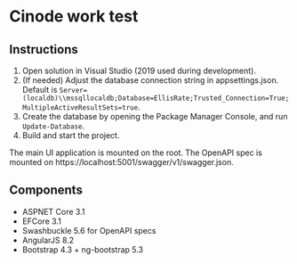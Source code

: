 Cinode work test
================

Instructions
------------

1. Open solution in Visual Studio (2019 used during development).
2. (If needed) Adjust the database connection string in appsettings.json.
   Default is `Server=(localdb)\\mssqllocaldb;Database=EllisRate;Trusted_Connection=True;MultipleActiveResultSets=true`.
3. Create the database by opening the Package Manager Console, and run `Update-Database`.
4. Build and start the project.

The main UI application is mounted on the root. The OpenAPI spec is mounted on https://localhost:5001/swagger/v1/swagger.json.

Components
----------
* ASPNET Core 3.1
* EFCore 3.1
* Swashbuckle 5.6 for OpenAPI specs
* AngularJS 8.2
* Bootstrap 4.3 + ng-bootstrap 5.3